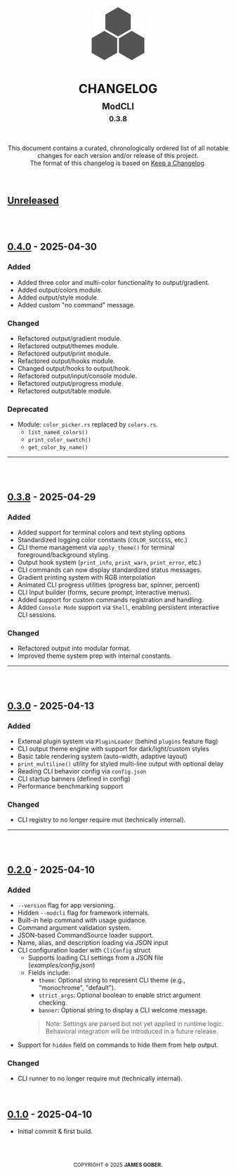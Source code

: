 <div align="center" id="top">
    <img width="120px" height="auto" src="https://raw.githubusercontent.com/jamesgober/jamesgober/main/media/icons/hexagon-3.svg" alt="Triple Hexagon">
    <h1>
        <strong>CHANGELOG</strong>
        <sup>
            <br><sub>ModCLI</sub><br>
            <sup><suP>0.3.8</sup></sup>
        </sup>
    </h1>
</div>
<!-- 
/////////// END HEADER
#######################################################################################################
/////////// BEGIN BODY -->
<div align="center">
    This document contains a curated, chronologically ordered list of all notable changes for each version and/or release of this project. 
    <br>
    The format of this changelog is based on <a href="https://keepachangelog.com/en/1.1.0/">Keep a Changelog</a>.
    <br><br><br>
</div>

## [Unreleased]
<div>
<!-- 
    <h3>Added</h3>
    <ul>
        <li></li>
    </ul>
    <hr>
-->
    <br><br>
<div>


<!-- 0.5.0 | CLI Framework
============================================
Enhanced design, output, and functionality.
============================================ -->


<!-- 0.4.5 | Enhanced CLI
============================================
Enhanced Output, Visual Improvements, Test Ready.
============================================ -->


<!-- 0.4.0 | Enhanced CLI
============================================
Enhanced Output, Visual Improvements, Test Ready.
============================================ -->
## [0.4.0] - 2025-04-30 
<div>
    <h3>Added</h3>
    <ul>
        <li>Added three color and multi-color functionality to output/gradient.</li>
        <li>Added output/colors module.</li>
        <li>Added output/style module.</li>
        <li>Added custom "no command" message.</li>
    </ul>
    <h3>Changed</h3>
    <ul>    
        <li>Refactored output/gradient module.</li>
        <li>Refactored output/themes module.</li>
        <li>Refactored output/print module.</li>
        <li>Refactored output/hooks module.</li>
        <li>Changed output/hooks to output/hook.</li>
        <li>Refactored output/input/console module.</li>
        <li>Refactored output/progress module.</li>
        <li>Refactored output/table module.</li>
    </ul>
    <h3>Deprecated</h3>
    <ul>    
        <li>
            Module: <code>color_picker.rs</code> replaced by <code>colors.rs</code>.
            <ul>
                <li><code>list_named_colors()</code></li>
                <li><code>print_color_swatch()</code></li>
                <li><code>get_color_by_name()</code></li>
            </ul>
        </li>
    </ul>
    <hr><br><br>
<div>

<!-- 0.3.8 | Functional CLI With Styles
============================================
Styles, Colors, Gradients, Themes, Animations, Custom Commands
============================================ -->
## [0.3.8] - 2025-04-29 
<div>
    <h3>Added</h3>
    <ul>
        <li>Added support for terminal colors and text styling options</li>
        <li>Standardized logging color constants (<code>COLOR_SUCCESS</code>, etc.)</li>
        <li>CLI theme management via <code>apply_theme()</code> for terminal foreground/background styling.</li>
        <li>Output hook system (<code>print_info</code>, <code>print_warn</code>, <code>print_error</code>, etc.)</li>
        <li>CLI commands can now display standardized status messages.</li>
        <li>Gradient printing system with RGB interpolation</li>
        <li>Animated CLI progress utilities (progress bar, spinner, percent)</li>
        <li>CLI Input builder (forms, secure prompt, interactive menus).</li>
        <li>Added support for custom commands registration and handling.</li>
        <li>Added <code>Console Mode</code> support via <code>Shell</code>, enabling persistent interactive CLI sessions.</li>
    </ul>
    <h3>Changed</h3>
    <ul>    
        <li>Refactored output into modular format.</li>
        <li>Improved theme system prep with internal constants.</li>
    </ul>
    <hr><br><br>
<div>


<!-- 0.3.0 | Structural Foundation
============================================
Config, plugin system, tables, etc
============================================ -->
## [0.3.0] - 2025-04-13 
<div>
    <h3>Added</h3>
    <ul>
        <li>External plugin system via <code>PluginLoader</code> (behind <code>plugins</code> feature flag)</li>
        <li>CLI output theme engine with support for dark/light/custom styles</li>
        <li>Basic table rendering system (auto-width, adaptive layout)</li>
        <li><code>print_multiline()</code> utility for styled multi-line output with optional delay</li>
        <li>Reading CLI behavior config via <code>config.json</code></li>
        <li>CLI startup banners (defined in config)</li>
        <li>Performance benchmarking support</li>
    </ul>
    <h3>Changed</h3>
    <ul>    
        <li>CLI registry to no longer require mut (technically internal).</li>
    </ul>
    <hr><br><br>
<div>


<!-- 0.2.0 | Command Structure
============================================
Custom commanda, Version, Help, etc.
============================================-->
## [0.2.0] - 2025-04-10 
<div>
    <h3>Added</h3>
    <ul>
        <li><code>--version</code> flag for app versioning.</li>
        <li>Hidden <code>--modcli</code> flag for framework internals.</li>
        <li>Built-in help command with usage guidance.</li>
        <li>Command argument validation system.</li>
        <li>JSON-based CommandSource loader support.</li>
        <li>Name, alias, and description loading via JSON input</li>
        <li>
            CLI configuration loader with <code>CliConfig</code> struct
            <ul>
                <li>Supports loading CLI settings from a JSON file (<i>examples/config.json</i>)</li>
                <li>
                    Fields include:
                    <ul>
                        <li><code>theme</code>: Optional string to represent CLI theme (e.g., "monochrome", "default").</li>
                        <li><code>strict_args</code>: Optional boolean to enable strict argument checking.</li>
                        <li><code>banner</code>: Optional string to display a CLI welcome message.</li>
                    </ul>
                    <blockquote>Note: Settings are parsed but not yet applied in runtime logic. Behavioral integration will be introduced in a future release.</blockquote>
                </li>
            </ul>
        </li>
        <li>Support for <code>hidden</code> field on commands to hide them from help output.</li>
    </ul>
    <h3>Changed</h3>
    <ul>    
        <li>CLI runner to no longer require mut (technically internal).</li>
    </ul>
    <br>
<div>

<!-- 0.1.0
============================================
Initial Commit
============================================-->
## [0.1.0] - 2025-04-10 
<div>
    <ul>    
        <li>Initial commit &amp; first build.</li>
    </ul>
<div>


<!--
/////////// BEGIN FOOTER
####################################################################################################### -->
[unreleased]: https://github.com/jamesgober/mod-cli/compare/v0.1.0...HEAD
<!-- 
============================================================================
VERSIONS
============================================================================ -->

<!-- 
POST-RELEASE/STABLE GOES HERE
-->


<!--
 PRE-RELEASE =========================================================== -->
[0.5.0]: https://github.com/jamesgober/mod-cli/compare/v0.4.0...v0.5.0
[0.4.0]: https://github.com/jamesgober/mod-cli/compare/v0.3.8...v0.4.0
[0.3.8]: https://github.com/jamesgober/mod-cli/compare/v0.3.0...v0.3.8
[0.3.0]: https://github.com/jamesgober/mod-cli/compare/v0.2.0...v0.3.0
[0.2.0]: https://github.com/jamesgober/mod-cli/compare/v0.1.0...v0.2.0
[0.1.0]: https://github.com/jamesgober/mod-cli/compare/v0.1.0...HEAD


<!--#######################################################################################################
:: COPYRIGHT
============================================================================ -->
<div align="center">
  <br>
  <h2></h2>
  <sup>COPYRIGHT <small>&copy;</small> 2025 <strong>JAMES GOBER.</strong></sup>
</div>